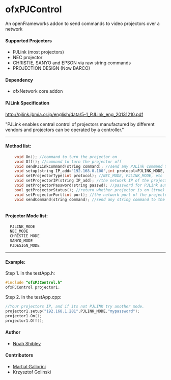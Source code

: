 
ofxPJControl
===========


An openFrameworks addon to send commands to video projectors over a network

#### Supported Projectors

- PJLink (most projectors)
- NEC projector
- CHRISTIE, SANYO and EPSON via raw string commands
- PROJECTION DESIGN (Now BARCO)

#### Dependency

 - ofxNetwork core addon

#### PJLink Specification

http://pjlink.jbmia.or.jp/english/data/5-1_PJLink_eng_20131210.pdf

"PJLink enables central control of projectors manufactured by different 
vendors and projectors can be operated by a controller."

------------------------------------------------------

#### Method list:
```cpp 
	void On(); //command to turn the projector on
	void Off(); //command to turn the projector off
	void sendPJLinkCommand(string command); //send any PJLink command to the projector
	void setup(string IP_add="192.168.0.100",int protocol=PJLINK_MODE, string password=""); //default
	void setProjectorType(int protocol); //NEC_MODE, PJLINK_MODE, etc
	void setProjectorIP(string IP_add); //the network IP of the projector
	void setProjectorPassword(string passwd); //password for PJLink authentication
	bool getProjectorStatus(); //return whether projector is on (true) or off (false)  
	void setProjectorPort(int port); //the network port of the projector
	void sendCommand(string command); //send any string command to the projector without password authentication
	
```

#### Projector Mode list: 
```cpp
  PJLINK_MODE
  NEC_MODE
  CHRISTIE_MODE
  SANYO_MODE
  PJDESIGN_MODE
```  
------------------------------------------------------

#### Example:

Step 1. in the testApp.h: 
```cpp	
#include "ofxPJControl.h"	
ofxPJControl projector1;
```

Step 2. in the testApp.cpp:

```cpp	
//Your projectors IP, and if its not PJLINK try another mode. 
projector1.setup("192.168.1.281",PJLINK_MODE,"mypassword"); 
projector1.On();
projector1.Off(); 
```

#### Author

* [Noah Shibley](https://github.com/nullboundary)

#### Contributors

* [Martial Gallorini](https://github.com/martialgallorini)
* Krzysztof Golinski
